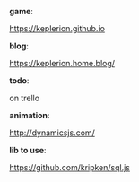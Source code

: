 __game__:

https://keplerion.github.io

__blog__:

https://keplerion.home.blog/

__todo__:

on trello

__animation__:

http://dynamicsjs.com/

__lib to use__:

https://github.com/kripken/sql.js
